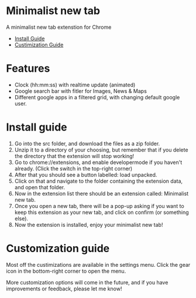 # Minimalist new tab
A minimalist new tab extenstion for Chrome
- [Install Guide](https://github.com/CodeFoxDev/Minimalist-new-tab/blob/main/README.md#install-guide)
- [Custimization Guide](https://github.com/CodeFoxDev/Minimalist-new-tab/blob/main/README.md#customization-guide)

# Features
- Clock (hh:mm:ss) with realtime update (animated)
- Google search bar with fitler for Images, News & Maps
- Different google apps in a filtered grid, with changing default google user.
# Install guide
1. Go into the src folder, and download the files as a zip folder.
2. Unzip it to a directory of your choosing, but remember that if you delete the directory that the extension will stop working!
3. Go to chrome://extensions, and enable developermode if you haven't already. (Click the switch in the top-right corner)
4. After that you should see a button labelled: load unpacked.
5. Click on that and navigate to the folder containing the extension data, and open that folder.
6. Now in the extension list there should be an extension called: Minimalist new tab.
7. Once you open a new tab, there will be a pop-up asking if you want to keep this extension as your new tab, and click on confirm (or something else).
8. Now the extension is installed, enjoy your minimalist new tab!
# Customization guide
Most off the custimizations are available in the settings menu. Click the gear icon in the bottom-right corner to open the menu.

More customization options will come in the future, and if you have improvements or feedback, please let me know!
